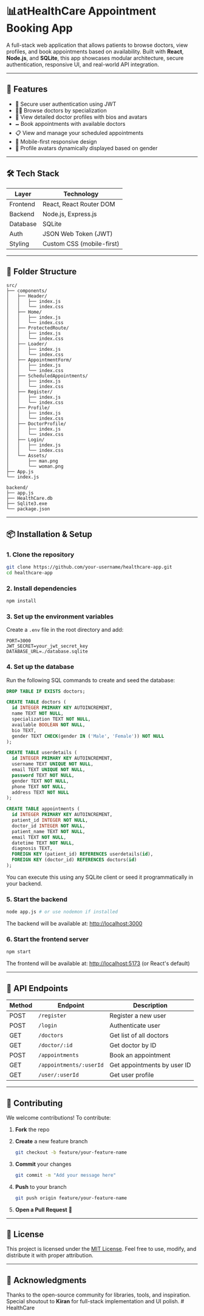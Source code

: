# 📊atHealthCare Appointment Booking App

A full-stack web application that allows patients to browse doctors, view profiles, and book appointments based on availability. Built with **React**, **Node.js**, and **SQLite**, this app showcases modular architecture, secure authentication, responsive UI, and real-world API integration.

---

## 🚀 Features

* 🔐 Secure user authentication using JWT
* 👨‍⚕️ Browse doctors by specialization
* 📄 View detailed doctor profiles with bios and avatars
* 🗕️ Book appointments with available doctors
* 📋 View and manage your scheduled appointments
* 📱 Mobile-first responsive design
* 🧠 Profile avatars dynamically displayed based on gender

---

## 🛠️ Tech Stack

| Layer    | Technology                |
| -------- | ------------------------- |
| Frontend | React, React Router DOM   |
| Backend  | Node.js, Express.js       |
| Database | SQLite                    |
| Auth     | JSON Web Token (JWT)      |
| Styling  | Custom CSS (mobile-first) |

---

## 📁 Folder Structure

```
src/
├── components/
│   ├── Header/
│   │   ├── index.js
│   │   └── index.css
│   ├── Home/
│   │   ├── index.js
│   │   └── index.css
│   ├── ProtectedRoute/
│   │   ├── index.js
│   │   └── index.css
│   ├── Loader/
│   │   ├── index.js
│   │   └── index.css
│   ├── AppointmentForm/
│   │   ├── index.js
│   │   └── index.css
│   ├── ScheduledAppointments/
│   │   ├── index.js
│   │   └── index.css
│   ├── Register/
│   │   ├── index.js
│   │   └── index.css
│   ├── Profile/
│   │   ├── index.js
│   │   └── index.css
│   ├── DoctorProfile/
│   │   ├── index.js
│   │   └── index.css
│   ├── Login/
│   │   ├── index.js
│   │   └── index.css
│   └── Assets/
│       ├── man.png
│       └── woman.png
├── App.js
└── index.js

backend/
├── app.js
├── HealthCare.db
├── Sqlite3.exe
└── package.json
```

---

## 📦 Installation & Setup

### 1. Clone the repository

```bash
git clone https://github.com/your-username/healthcare-app.git
cd healthcare-app
```

### 2. Install dependencies

```bash
npm install
```

### 3. Set up the environment variables

Create a `.env` file in the root directory and add:

```env
PORT=3000
JWT_SECRET=your_jwt_secret_key
DATABASE_URL=./database.sqlite
```

### 4. Set up the database

Run the following SQL commands to create and seed the database:

```sql
DROP TABLE IF EXISTS doctors;

CREATE TABLE doctors (
  id INTEGER PRIMARY KEY AUTOINCREMENT,
  name TEXT NOT NULL,
  specialization TEXT NOT NULL,
  available BOOLEAN NOT NULL,
  bio TEXT,
  gender TEXT CHECK(gender IN ('Male', 'Female')) NOT NULL
);

CREATE TABLE userdetails (
  id INTEGER PRIMARY KEY AUTOINCREMENT,
  username TEXT UNIQUE NOT NULL,
  email TEXT UNIQUE NOT NULL,
  password TEXT NOT NULL,
  gender TEXT NOT NULL,
  phone TEXT NOT NULL,
  address TEXT NOT NULL
);

CREATE TABLE appointments (
  id INTEGER PRIMARY KEY AUTOINCREMENT,
  patient_id INTEGER NOT NULL,
  doctor_id INTEGER NOT NULL,
  patient_name TEXT NOT NULL,
  email TEXT NOT NULL,
  datetime TEXT NOT NULL,
  diagnosis TEXT,
  FOREIGN KEY (patient_id) REFERENCES userdetails(id),
  FOREIGN KEY (doctor_id) REFERENCES doctors(id)
);
```

You can execute this using any SQLite client or seed it programmatically in your backend.

### 5. Start the backend 

```bash
node app.js # or use nodemon if installed
```

The backend will be available at: [http://localhost:3000](http://localhost:3000)

### 6. Start the frontend server

```bash
npm start
```

The frontend will be available at: [http://localhost:5173](http://localhost:5173) (or React's default)

---

## 🧪 API Endpoints

| Method | Endpoint                | Description                 |
| ------ | ----------------------- | --------------------------- |
| POST   | `/register`             | Register a new user         |
| POST   | `/login`                | Authenticate user           |
| GET    | `/doctors`              | Get list of all doctors     |
| GET    | `/doctor/:id`           | Get doctor by ID            |
| POST   | `/appointments`         | Book an appointment         |
| GET    | `/appointments/:userId` | Get appointments by user ID |
| GET    | `/user/:userId`         | Get user profile            |

---

## 🙌 Contributing

We welcome contributions! To contribute:

1. **Fork** the repo
2. **Create** a new feature branch

   ```bash
   git checkout -b feature/your-feature-name
   ```
3. **Commit** your changes

   ```bash
   git commit -m "Add your message here"
   ```
4. **Push** to your branch

   ```bash
   git push origin feature/your-feature-name
   ```
5. **Open a Pull Request** 🚀

---

## 📄 License

This project is licensed under the [MIT License](LICENSE).
Feel free to use, modify, and distribute it with proper attribution.

---

## 📣 Acknowledgments

Thanks to the open-source community for libraries, tools, and inspiration.
Special shoutout to **Kiran** for full-stack implementation and UI polish.
#   H e a l t h C a r e  
 